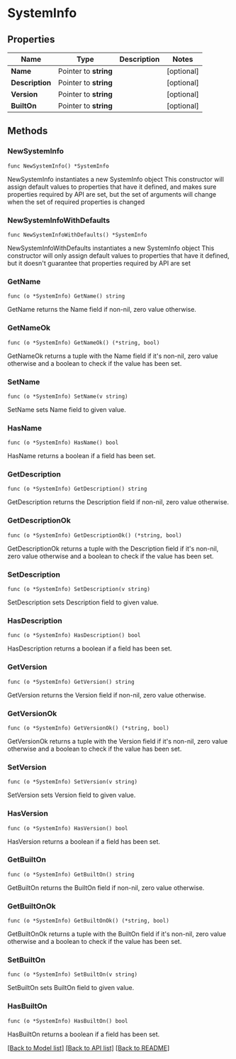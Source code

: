 # SystemInfo

## Properties

Name | Type | Description | Notes
------------ | ------------- | ------------- | -------------
**Name** | Pointer to **string** |  | [optional] 
**Description** | Pointer to **string** |  | [optional] 
**Version** | Pointer to **string** |  | [optional] 
**BuiltOn** | Pointer to **string** |  | [optional] 

## Methods

### NewSystemInfo

`func NewSystemInfo() *SystemInfo`

NewSystemInfo instantiates a new SystemInfo object
This constructor will assign default values to properties that have it defined,
and makes sure properties required by API are set, but the set of arguments
will change when the set of required properties is changed

### NewSystemInfoWithDefaults

`func NewSystemInfoWithDefaults() *SystemInfo`

NewSystemInfoWithDefaults instantiates a new SystemInfo object
This constructor will only assign default values to properties that have it defined,
but it doesn't guarantee that properties required by API are set

### GetName

`func (o *SystemInfo) GetName() string`

GetName returns the Name field if non-nil, zero value otherwise.

### GetNameOk

`func (o *SystemInfo) GetNameOk() (*string, bool)`

GetNameOk returns a tuple with the Name field if it's non-nil, zero value otherwise
and a boolean to check if the value has been set.

### SetName

`func (o *SystemInfo) SetName(v string)`

SetName sets Name field to given value.

### HasName

`func (o *SystemInfo) HasName() bool`

HasName returns a boolean if a field has been set.

### GetDescription

`func (o *SystemInfo) GetDescription() string`

GetDescription returns the Description field if non-nil, zero value otherwise.

### GetDescriptionOk

`func (o *SystemInfo) GetDescriptionOk() (*string, bool)`

GetDescriptionOk returns a tuple with the Description field if it's non-nil, zero value otherwise
and a boolean to check if the value has been set.

### SetDescription

`func (o *SystemInfo) SetDescription(v string)`

SetDescription sets Description field to given value.

### HasDescription

`func (o *SystemInfo) HasDescription() bool`

HasDescription returns a boolean if a field has been set.

### GetVersion

`func (o *SystemInfo) GetVersion() string`

GetVersion returns the Version field if non-nil, zero value otherwise.

### GetVersionOk

`func (o *SystemInfo) GetVersionOk() (*string, bool)`

GetVersionOk returns a tuple with the Version field if it's non-nil, zero value otherwise
and a boolean to check if the value has been set.

### SetVersion

`func (o *SystemInfo) SetVersion(v string)`

SetVersion sets Version field to given value.

### HasVersion

`func (o *SystemInfo) HasVersion() bool`

HasVersion returns a boolean if a field has been set.

### GetBuiltOn

`func (o *SystemInfo) GetBuiltOn() string`

GetBuiltOn returns the BuiltOn field if non-nil, zero value otherwise.

### GetBuiltOnOk

`func (o *SystemInfo) GetBuiltOnOk() (*string, bool)`

GetBuiltOnOk returns a tuple with the BuiltOn field if it's non-nil, zero value otherwise
and a boolean to check if the value has been set.

### SetBuiltOn

`func (o *SystemInfo) SetBuiltOn(v string)`

SetBuiltOn sets BuiltOn field to given value.

### HasBuiltOn

`func (o *SystemInfo) HasBuiltOn() bool`

HasBuiltOn returns a boolean if a field has been set.


[[Back to Model list]](../README.md#documentation-for-models) [[Back to API list]](../README.md#documentation-for-api-endpoints) [[Back to README]](../README.md)


